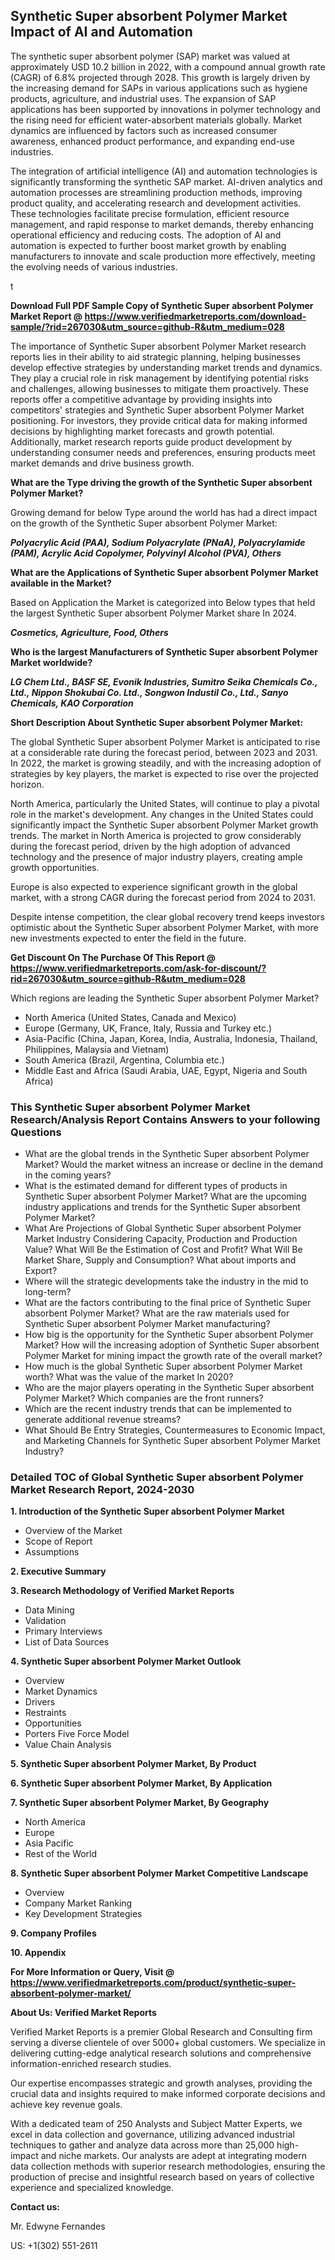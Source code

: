 <h2>Synthetic Super absorbent Polymer Market Impact of AI and Automation</h2><p>The synthetic super absorbent polymer (SAP) market was valued at approximately USD 10.2 billion in 2022, with a compound annual growth rate (CAGR) of 6.8% projected through 2028. This growth is largely driven by the increasing demand for SAPs in various applications such as hygiene products, agriculture, and industrial uses. The expansion of SAP applications has been supported by innovations in polymer technology and the rising need for efficient water-absorbent materials globally. Market dynamics are influenced by factors such as increased consumer awareness, enhanced product performance, and expanding end-use industries.</p><p>The integration of artificial intelligence (AI) and automation technologies is significantly transforming the synthetic SAP market. AI-driven analytics and automation processes are streamlining production methods, improving product quality, and accelerating research and development activities. These technologies facilitate precise formulation, efficient resource management, and rapid response to market demands, thereby enhancing operational efficiency and reducing costs. The adoption of AI and automation is expected to further boost market growth by enabling manufacturers to innovate and scale production more effectively, meeting the evolving needs of various industries.</p>t</p><p id="" class=""><strong>Download Full PDF Sample Copy of Synthetic Super absorbent Polymer Market Report @ <a href="https://www.verifiedmarketreports.com/download-sample/?rid=267030&utm_source=github-R&utm_medium=028" target="_blank">https://www.verifiedmarketreports.com/download-sample/?rid=267030&utm_source=github-R&utm_medium=028</a></strong></p><p>The importance of&nbsp;Synthetic Super absorbent Polymer Market research reports lies in their ability to aid strategic planning, helping businesses develop effective strategies by understanding market trends and dynamics. They play a crucial role in risk management by identifying potential risks and challenges, allowing businesses to mitigate them proactively. These reports offer a competitive advantage by providing insights into competitors' strategies and Synthetic Super absorbent Polymer Market positioning. For investors, they provide critical data for making informed decisions by highlighting market forecasts and growth potential. Additionally, market research reports guide product development by understanding consumer needs and preferences, ensuring products meet market demands and drive business growth.</p><p><strong>What are the&nbsp;Type driving the growth of the Synthetic Super absorbent Polymer Market?</strong></p><p id="" class="">Growing demand for below Type around the world has had a direct impact on the growth of the Synthetic Super absorbent Polymer Market:</p><em><strong>Polyacrylic Acid (PAA), Sodium Polyacrylate (PNaA), Polyacrylamide (PAM), Acrylic Acid Copolymer, PolyvinyI Alcohol (PVA), Others</strong></em></p><strong>What are the&nbsp;Applications&nbsp;of Synthetic Super absorbent Polymer Market available in the Market?</strong></p><p id="" class="">Based on Application the Market is categorized into Below types that held the largest Synthetic Super absorbent Polymer Market share In 2024.</p><em><strong>Cosmetics, Agriculture, Food, Others</strong></em></p><strong>Who is the largest Manufacturers of Synthetic Super absorbent Polymer Market worldwide?</strong></p><p><em><strong>LG Chem Ltd., BASF SE, Evonik Industries, Sumitro Seika Chemicals Co., Ltd., Nippon Shokubai Co. Ltd., Songwon Industil Co., Ltd., Sanyo Chemicals, KAO Corporation</strong></em></p><p id="" class=""><strong>Short Description About Synthetic Super absorbent Polymer Market:</strong></p><p>The global Synthetic Super absorbent Polymer Market is anticipated to rise at a considerable rate during the forecast period, between 2023 and 2031. In 2022, the market is growing steadily, and with the increasing adoption of strategies by key players, the market is expected to rise over the projected horizon.</p><p>North America, particularly the United States, will continue to play a pivotal role in the market's development. Any changes in the United States could significantly impact the Synthetic Super absorbent Polymer Market growth trends. The market in North America is projected to grow considerably during the forecast period, driven by the high adoption of advanced technology and the presence of major industry players, creating ample growth opportunities.</p><p>Europe is also expected to experience significant growth in the global market, with a strong CAGR during the forecast period from 2024 to 2031.</p><p>Despite intense competition, the clear global recovery trend keeps investors optimistic about the Synthetic Super absorbent Polymer Market, with more new investments expected to enter the field in the future.</p><p id="" class=""><strong>Get Discount On The Purchase Of This Report @ <a href="https://www.verifiedmarketreports.com/ask-for-discount/?rid=267030&utm_source=github-R&utm_medium=028" target="_blank">https://www.verifiedmarketreports.com/ask-for-discount/?rid=267030&utm_source=github-R&utm_medium=028</a></strong></p>Which regions are leading the Synthetic Super absorbent Polymer Market?</p><ul><li>North America (United States, Canada and Mexico)</li><li>Europe (Germany, UK, France, Italy, Russia and Turkey etc.)</li><li>Asia-Pacific (China, Japan, Korea, India, Australia, Indonesia, Thailand, Philippines, Malaysia and Vietnam)</li><li>South America (Brazil, Argentina, Columbia etc.)</li><li>Middle East and Africa (Saudi Arabia, UAE, Egypt, Nigeria and South Africa)</li></ul><h3 id="" class="">This Synthetic Super absorbent Polymer Market Research/Analysis Report Contains Answers to your following Questions</h3><ul><li>What are the global trends in the Synthetic Super absorbent Polymer Market? Would the market witness an increase or decline in the demand in the coming years?</li><li>What is the estimated demand for different types of products in Synthetic Super absorbent Polymer Market? What are the upcoming industry applications and trends for the Synthetic Super absorbent Polymer Market?</li><li>What Are Projections of Global Synthetic Super absorbent Polymer Market Industry Considering Capacity, Production and Production Value? What Will Be the Estimation of Cost and Profit? What Will Be Market Share, Supply and Consumption? What about imports and Export?</li><li>Where will the strategic developments take the industry in the mid to long-term?</li><li>What are the factors contributing to the final price of Synthetic Super absorbent Polymer Market? What are the raw materials used for Synthetic Super absorbent Polymer Market manufacturing?</li><li>How big is the opportunity for the Synthetic Super absorbent Polymer Market? How will the increasing adoption of Synthetic Super absorbent Polymer Market for mining impact the growth rate of the overall market?</li><li>How much is the global Synthetic Super absorbent Polymer Market worth? What was the value of the market In 2020?</li><li>Who are the major players operating in the Synthetic Super absorbent Polymer Market? Which companies are the front runners?</li><li>Which are the recent industry trends that can be implemented to generate additional revenue streams?</li><li>What Should Be Entry Strategies, Countermeasures to Economic Impact, and Marketing Channels for Synthetic Super absorbent Polymer Market Industry?</li></ul><h3 id="" class="">Detailed TOC of Global Synthetic Super absorbent Polymer Market Research Report, 2024-2030</h3><p id="" class=""><strong>1. Introduction of the Synthetic Super absorbent Polymer Market</strong></p><ul><li>Overview of the Market</li><li>Scope of Report</li><li>Assumptions</li></ul><p id="" class=""><strong>2. Executive Summary</strong></p><p id="" class=""><strong>3. Research Methodology of Verified Market Reports</strong></p><ul><li>Data Mining</li><li>Validation</li><li>Primary Interviews</li><li>List of Data Sources</li></ul><p id="" class=""><strong>4. Synthetic Super absorbent Polymer Market Outlook</strong></p><ul><li>Overview</li><li>Market Dynamics</li><li>Drivers</li><li>Restraints</li><li>Opportunities</li><li>Porters Five Force Model</li><li>Value Chain Analysis</li></ul><p id="" class=""><strong>5. Synthetic Super absorbent Polymer Market, By Product</strong></p><p id="" class=""><strong>6. Synthetic Super absorbent Polymer Market, By Application</strong></p><p id="" class=""><strong>7. Synthetic Super absorbent Polymer Market, By Geography</strong></p><ul><li>North America</li><li>Europe</li><li>Asia Pacific</li><li>Rest of the World</li></ul><p id="" class=""><strong>8. Synthetic Super absorbent Polymer Market Competitive Landscape</strong></p><ul><li>Overview</li><li>Company Market Ranking</li><li>Key Development Strategies</li></ul><p id="" class=""><strong>9. Company Profiles</strong></p><p id="" class=""><strong>10. Appendix</strong></p><p id="" class=""><strong>For More Information or Query, Visit @ <a href="https://www.verifiedmarketreports.com/product/synthetic-super-absorbent-polymer-market/" target="_blank">https://www.verifiedmarketreports.com/product/synthetic-super-absorbent-polymer-market/</a></strong></p><p id="" class=""><strong>About Us: Verified Market Reports</strong></p><p id="" class="">Verified Market Reports is a premier Global Research and Consulting firm serving a diverse clientele of over 5000+ global customers. We specialize in delivering cutting-edge analytical research solutions and comprehensive information-enriched research studies.</p><p id="" class="">Our expertise encompasses strategic and growth analyses, providing the crucial data and insights required to make informed corporate decisions and achieve key revenue goals.</p><p id="" class="">With a dedicated team of 250 Analysts and Subject Matter Experts, we excel in data collection and governance, utilizing advanced industrial techniques to gather and analyze data across more than 25,000 high-impact and niche markets. Our analysts are adept at integrating modern data collection methods with superior research methodologies, ensuring the production of precise and insightful research based on years of collective experience and specialized knowledge.</p><p id="" class=""><strong>Contact us:</strong></p><p id="" class="">Mr. Edwyne Fernandes</p><p id="" class="">US: +1(302) 551-2611</p>